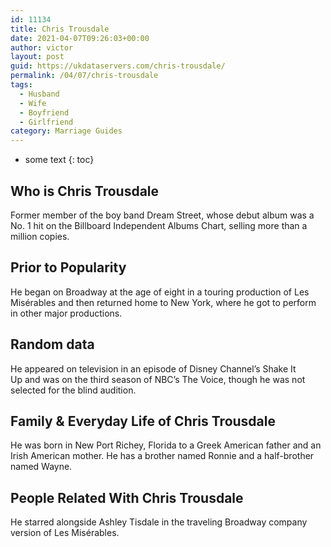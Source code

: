 ```yaml
---
id: 11134
title: Chris Trousdale
date: 2021-04-07T09:26:03+00:00
author: victor
layout: post
guid: https://ukdataservers.com/chris-trousdale/
permalink: /04/07/chris-trousdale
tags:
  - Husband
  - Wife
  - Boyfriend
  - Girlfriend
category: Marriage Guides
---
```


* some text
{: toc}


## Who is Chris Trousdale



Former member of the boy band Dream Street, whose debut album was a No. 1 hit on the Billboard Independent Albums Chart, selling more than a million copies. 

                
                
                
## Prior to Popularity



He began on Broadway at the age of eight in a touring production of Les Misérables and then returned home to New York, where he got to perform in other major productions.

                
                
                
## Random data



He appeared on television in an episode of Disney Channel&#8217;s Shake It Up and was on the third season of NBC&#8217;s The Voice, though he was not selected for the blind audition. 

                
                
                
## Family & Everyday Life of Chris Trousdale



He was born in New Port Richey, Florida to a Greek American father and an Irish American mother. He has a brother named Ronnie and a half-brother named Wayne.

                
                
                
## People Related With Chris Trousdale



He starred alongside Ashley Tisdale in the traveling Broadway company version of Les Misérables.

                
              
            
          
          
          